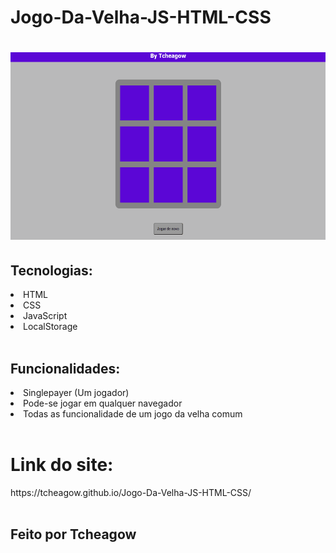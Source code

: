 # Jogo-Da-Velha-JS-HTML-CSS

<h1 align="center">
    <img height="300px" alt="Gif jogo da velha funcionando" title="Gif para readme" src="./gif/funcionamento.gif">
</h1>
<h2> Tecnologias: </h2>
<li> HTML</li>
<li> CSS</li>
<li> JavaScript</li>
<li> LocalStorage</li>
<br>
<h2> Funcionalidades:</h2>
<li> Singlepayer (Um jogador)</li>
<li> Pode-se jogar em qualquer navegador </li>
<li> Todas as funcionalidade de um jogo da velha comum </li>
<br>
<h1> Link do site:</h1>
<a> https://tcheagow.github.io/Jogo-Da-Velha-JS-HTML-CSS/ </a>
<br>
<br>
<h2> Feito por Tcheagow</h2>

